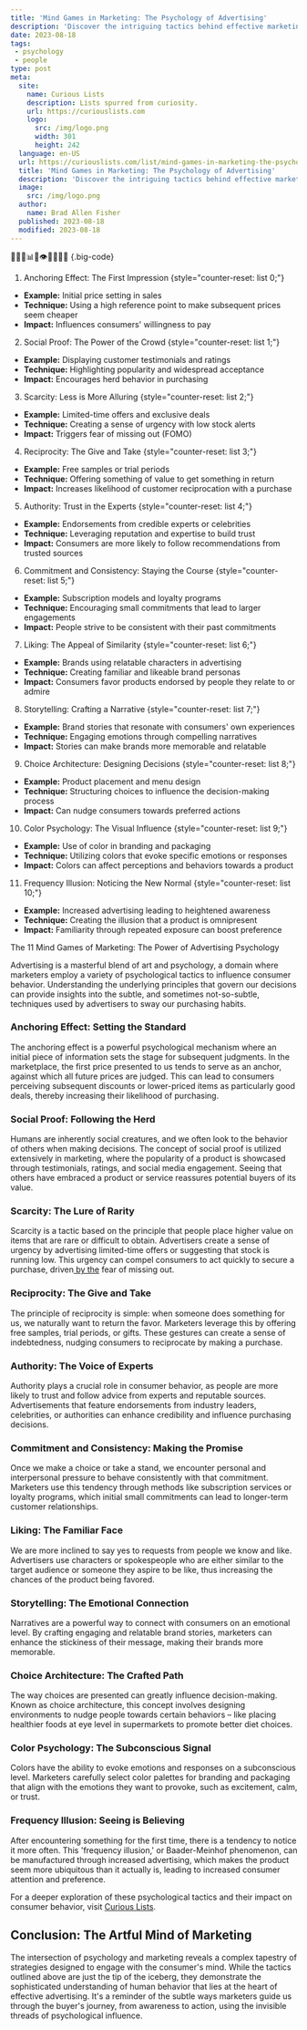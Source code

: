 ```yaml
---
title: 'Mind Games in Marketing: The Psychology of Advertising'
description: 'Discover the intriguing tactics behind effective marketing campaigns with Mind Games in Marketing. Explore the psychology of advertising and captivate your audience.'
date: 2023-08-18
tags:
 - psychology
 - people
type: post
meta:
  site:
    name: Curious Lists
    description: Lists spurred from curiosity.
    url: https://curiouslists.com
    logo:
      src: /img/logo.png
      width: 301
      height: 242
  language: en-US
  url: https://curiouslists.com/list/mind-games-in-marketing-the-psychology-of-advertising
  title: 'Mind Games in Marketing: The Psychology of Advertising'
  description: 'Discover the intriguing tactics behind effective marketing campaigns with Mind Games in Marketing. Explore the psychology of advertising and captivate your audience.'
  image:
    src: /img/logo.png
  author:
    name: Brad Allen Fisher
  published: 2023-08-18
  modified: 2023-08-18
---
```



🧠🤝🎨📊💡👁️🤔💸🛒🔮 {.big-code}

1. Anchoring Effect: The First Impression {style="counter-reset: list 0;"}
  - **Example:** Initial price setting in sales
  - **Technique:** Using a high reference point to make subsequent prices seem cheaper
  - **Impact:** Influences consumers' willingness to pay

2. Social Proof: The Power of the Crowd {style="counter-reset: list 1;"}
  - **Example:** Displaying customer testimonials and ratings
  - **Technique:** Highlighting popularity and widespread acceptance
  - **Impact:** Encourages herd behavior in purchasing

3. Scarcity: Less is More Alluring {style="counter-reset: list 2;"}
  - **Example:** Limited-time offers and exclusive deals
  - **Technique:** Creating a sense of urgency with low stock alerts
  - **Impact:** Triggers fear of missing out (FOMO)

4. Reciprocity: The Give and Take {style="counter-reset: list 3;"}
  - **Example:** Free samples or trial periods
  - **Technique:** Offering something of value to get something in return
  - **Impact:** Increases likelihood of customer reciprocation with a purchase

5. Authority: Trust in the Experts {style="counter-reset: list 4;"}
  - **Example:** Endorsements from credible experts or celebrities
  - **Technique:** Leveraging reputation and expertise to build trust
  - **Impact:** Consumers are more likely to follow recommendations from trusted sources

6. Commitment and Consistency: Staying the Course {style="counter-reset: list 5;"}
  - **Example:** Subscription models and loyalty programs
  - **Technique:** Encouraging small commitments that lead to larger engagements
  - **Impact:** People strive to be consistent with their past commitments

7. Liking: The Appeal of Similarity {style="counter-reset: list 6;"}
  - **Example:** Brands using relatable characters in advertising
  - **Technique:** Creating familiar and likeable brand personas
  - **Impact:** Consumers favor products endorsed by people they relate to or admire

8. Storytelling: Crafting a Narrative {style="counter-reset: list 7;"}
  - **Example:** Brand stories that resonate with consumers' own experiences
  - **Technique:** Engaging emotions through compelling narratives
  - **Impact:** Stories can make brands more memorable and relatable

9. Choice Architecture: Designing Decisions {style="counter-reset: list 8;"}
  - **Example:** Product placement and menu design
  - **Technique:** Structuring choices to influence the decision-making process
  - **Impact:** Can nudge consumers towards preferred actions

10. Color Psychology: The Visual Influence {style="counter-reset: list 9;"}
  - **Example:** Use of color in branding and packaging
  - **Technique:** Utilizing colors that evoke specific emotions or responses
  - **Impact:** Colors can affect perceptions and behaviors towards a product

11. Frequency Illusion: Noticing the New Normal {style="counter-reset: list 10;"}
  - **Example:** Increased advertising leading to heightened awareness
  - **Technique:** Creating the illusion that a product is omnipresent
  - **Impact:** Familiarity through repeated exposure can boost preference


The 11 Mind Games of Marketing: The Power of Advertising Psychology

Advertising is a masterful blend of art and psychology, a domain where marketers employ a variety of psychological tactics to influence consumer behavior. Understanding the underlying principles that govern our decisions can provide insights into the subtle, and sometimes not-so-subtle, techniques used by advertisers to sway our purchasing habits.

### Anchoring Effect: Setting the Standard

The anchoring effect is a powerful psychological mechanism where an initial piece of information sets the stage for subsequent judgments. In the marketplace, the first price presented to us tends to serve as an anchor, against which all future prices are judged. This can lead to consumers perceiving subsequent discounts or lower-priced items as particularly good deals, thereby increasing their likelihood of purchasing.

### Social Proof: Following the Herd

Humans are inherently social creatures, and we often look to the behavior of others when making decisions. The concept of social proof is utilized extensively in marketing, where the popularity of a product is showcased through testimonials, ratings, and social media engagement. Seeing that others have embraced a product or service reassures potential buyers of its value.

### Scarcity: The Lure of Rarity

Scarcity is a tactic based on the principle that people place higher value on items that are rare or difficult to obtain. Advertisers create a sense of urgency by advertising limited-time offers or suggesting that stock is running low. This urgency can compel consumers to act quickly to secure a purchase, driven[  by   the](https://curiouslists.com/list/the-art-of-influence-strategies-for-effective-persuasion) fear of missing out.

### Reciprocity: The Give and Take

The principle of reciprocity is simple: when someone does something for us, we naturally want to return the favor. Marketers leverage this by offering free samples, trial periods, or gifts. These gestures can create a sense of indebtedness, nudging consumers to reciprocate by making a purchase.

### Authority: The Voice of Experts

Authority plays a crucial role in consumer behavior, as people are more likely to trust and follow advice from experts and reputable sources. Advertisements that feature endorsements from industry leaders, celebrities, or authorities can enhance credibility and influence purchasing decisions.

### Commitment and Consistency: Making the Promise

Once we make a choice or take a stand, we encounter personal and interpersonal pressure to behave consistently with that commitment. Marketers use this tendency through methods like subscription services or loyalty programs, which initial small commitments can lead to longer-term customer relationships.

### Liking: The Familiar Face

We are more inclined to say yes to requests from people we know and like. Advertisers use characters or spokespeople who are either similar to the target audience or someone they aspire to be like, thus increasing the chances of the product being favored.

### Storytelling: The Emotional Connection

Narratives are a powerful way to connect with consumers on an emotional level. By crafting engaging and relatable brand stories, marketers can enhance the stickiness of their message, making their brands more memorable.

### Choice Architecture: The Crafted Path

The way choices are presented can greatly influence decision-making. Known as choice architecture, this concept involves designing environments to nudge people towards certain behaviors – like placing healthier foods at eye level in supermarkets to promote better diet choices.

### Color Psychology: The Subconscious Signal

Colors have the ability to evoke emotions and responses on a subconscious level. Marketers carefully select color palettes for branding and packaging that align with the emotions they want to provoke, such as excitement, calm, or trust.

### Frequency Illusion: Seeing is Believing

After encountering something for the first time, there is a tendency to notice it more often. This 'frequency illusion,' or Baader-Meinhof phenomenon, can be manufactured through increased advertising, which makes the product seem more ubiquitous than it actually is, leading to increased consumer attention and preference.

For a deeper exploration of these psychological tactics and their impact on consumer behavior, visit [Curious Lists](https://curiouslists.com/list/psychological-tactics-the-science-of-mind-control).

## Conclusion: The Artful Mind of Marketing

The intersection of psychology and marketing reveals a complex tapestry of strategies designed to engage with the consumer's mind. While the tactics outlined above are just the tip of the iceberg, they demonstrate the sophisticated understanding of human behavior that lies at the heart of effective advertising. It's a reminder of the subtle ways marketers guide us through the buyer's journey, from awareness to action, using the invisible threads of psychological influence.